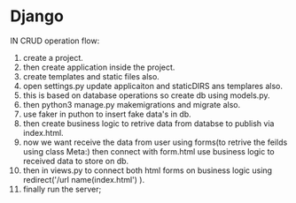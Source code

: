 # Django



IN CRUD operation
flow:
1.  create a project.
2.  then create application inside the project.
3.  create templates and static files also.
4.  open settings.py update applicaiton and staticDIRS ans templares also.
5.  this is based on database operations so create db using models.py.
6.  then python3 manage.py makemigrations and migrate also.
7.  use faker in puthon to insert fake data's in db.
8.  then create business logic to retrive data from databse to publish via  index.html.
9.  now we want receive the data from user using forms(to retrive the feilds using class Meta:) then connect with form.html use business logic to received data to store on db.
10.  then in views.py to connect both html forms on business logic using redirect('/url name(index.html') ).
11.  finally run the server;
